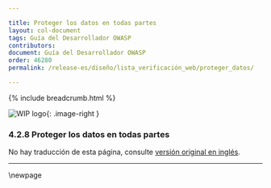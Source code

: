 ```yaml
---

title: Proteger los datos en todas partes
layout: col-document
tags: Guía del Desarrollador OWASP
contributors:
document: Guía del Desarrollador OWASP
order: 46280
permalink: /release-es/diseño/lista_verificación_web/proteger_datos/

---
```


{% include breadcrumb.html %}

<style type="text/css">
.image-right {
  height: 180px;
  display: block;
  margin-left: auto;
  margin-right: auto;
  float: right;
}
</style>

![WIP logo](../../../../assets/images/dg_wip.png "Trabajo en curso"){: .image-right }

### 4.2.8 Proteger los datos en todas partes

No hay traducción de esta página, consulte [versión original en inglés][release060208].

----

[release060208]: https://github.com/OWASP/www-project-developer-guide/blob/main/release/06-design/02-web-app-checklist/08-protect-data.md

\newpage
